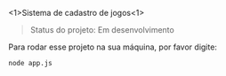 <1>Sistema de cadastro de jogos<1>

> Status do projeto: Em desenvolvimento

Para rodar esse projeto na sua máquina, por favor digite:

```
node app.js
```
